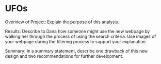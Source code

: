 # UFOs

Overview of Project: 
Explain the purpose of this analysis.

Results: 
Describe to Dana how someone might use the new webpage by walking her through the process of using the search criteria. Use images of your webpage during the filtering process to support your explanation.

Summary: 
In a summary statement, describe one drawback of this new design and two recommendations for further development.
